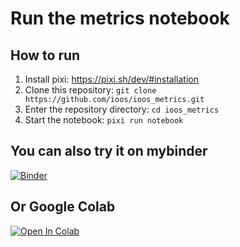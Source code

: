 # Run the metrics notebook

## How to run

1. Install pixi: https://pixi.sh/dev/#installation
1. Clone this repository: `git clone https://github.com/ioos/ioos_metrics.git`
1. Enter the repository directory: `cd ioos_metrics`
1. Start the notebook: `pixi run notebook`

## You can also try it on mybinder

[![Binder](https://mybinder.org/badge_logo.svg)](https://mybinder.org/v2/gh/ioos/ioos_metrics/HEAD?labpath=/notebooks/glider_metrics.ipynb)


## Or Google Colab

[![Open In Colab](https://colab.research.google.com/assets/colab-badge.svg)](https://colab.research.google.com/github/ioos/ioos_metrics/blob/main/notebooks/glider_metrics.ipynb)
